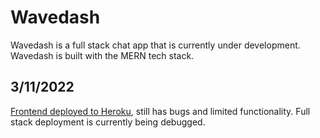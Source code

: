 # Wavedash

Wavedash is a full stack chat app that is currently under development. Wavedash is built with the MERN tech stack.

## 3/11/2022

[Frontend deployed to Heroku](https://wavedash-frontend.herokuapp.com/), still has bugs and limited functionality. Full stack deployment is currently being debugged.
